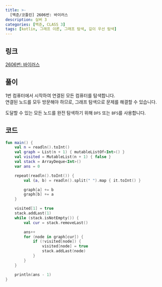 ```yaml
---
title: >-
  [백준/코틀린] 2606번: 바이러스
description: 실버 3
categories: [백준, CLASS 3]
tags: [kotlin, 그래프 이론, 그래프 탐색, 깊이 우선 탐색]
---
```


## 링크
[2606번: 바이러스](https://www.acmicpc.net/problem/2606)

## 풀이
1번 컴퓨터에서 시작하여 연결된 모든 컴퓨터를 탐색합니다.\
<span class="txt_bg">연결된 노드를 모두 방문해야 하므로, 그래프 탐색으로 문제를 해결할 수 있습니다.</span>

도달할 수 있는 모든 노드를 <span class="txt_bg">완전 탐색</span>하기 위해 `DFS` 또는 `BFS`를 사용합니다.

## 코드
```kotlin
fun main() {
    val n = readln().toInt()
    val graph = List(n + 1) { mutableListOf<Int>() }
    val visited = MutableList(n + 1) { false }
    val stack = ArrayDeque<Int>()
    var ans = 0

    repeat(readln().toInt()) {
        val (a, b) = readln().split(" ").map { it.toInt() }

        graph[a] += b
        graph[b] += a
    }

    visited[1] = true
    stack.addLast(1)
    while (stack.isNotEmpty()) {
        val cur = stack.removeLast()

        ans++
        for (node in graph[cur]) {
            if (!visited[node]) {
                visited[node] = true
                stack.addLast(node)
            }
        }
    }

    println(ans - 1)
}

```
